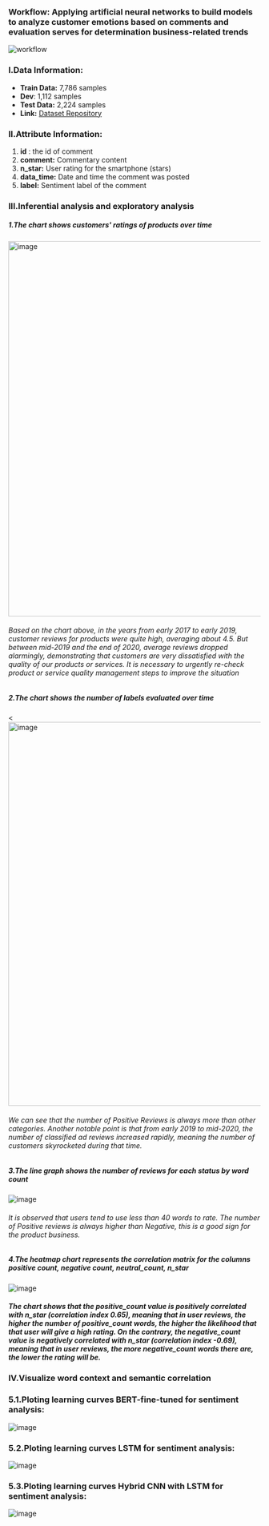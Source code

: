 ### Workflow: Applying artificial neural networks to build models to analyze customer emotions based on comments and evaluation serves for determination business-related trends

![workflow](https://github.com/ZeusCoderBE/NLP-clustering-word--Vietnamese-Sentiment-Analysis/assets/117000361/07f725cc-ff77-4909-a9bd-62265e478cb9)

### I.Data Information:

- **Train Data:** 7,786 samples
- **Dev**: 1,112 samples
- **Test Data:** 2,224 samples
- **Link:** [Dataset Repository](https://github.com/LuongPhan/UIT-ViSFD?tab=readme-ov-file)

### II.Attribute Information:
1. **id** : the id of comment
2. **comment:** Commentary content
3. **n_star:** User rating for the smartphone (stars)
4. **data_time:** Date and time the comment was posted
5. **label:** Sentiment label of the comment


### III.Inferential analysis and exploratory analysis

##### 1.The chart shows customers' ratings of products over time

<img width="750" alt="image" src="https://github.com/user-attachments/assets/05fad310-6f22-4692-ab33-047dfb1157a9">




###### Based on the chart above, in the years from early 2017 to early 2019, customer reviews for products were quite high, averaging about 4.5. But between mid-2019 and the end of 2020, average reviews dropped alarmingly, demonstrating that customers are very dissatisfied with the quality of our products or services. It is necessary to urgently re-check product or service quality management steps to improve the situation

##### 2.The chart shows the number of labels evaluated over time

<<img width="767" alt="image" src="https://github.com/user-attachments/assets/a3dfc50c-53da-44fa-ab6e-04c7c74cf440">

###### We can see that the number of Positive Reviews is always more than other categories. Another notable point is that from early 2019 to mid-2020, the number of classified ad reviews increased rapidly, meaning the number of customers skyrocketed during that time.

##### 3.The line graph shows the number of reviews for each status by word count

![image](https://github.com/user-attachments/assets/1b365a85-5edf-4b21-ac52-6d372ef71e08)

###### It is observed that users tend to use less than 40 words to rate. The number of Positive reviews is always higher than Negative, this is a good sign for the product business.

##### 4.The heatmap chart represents the correlation matrix for the columns positive count, negative count, neutral_count, n_star

![image](https://github.com/user-attachments/assets/7042acaf-7c98-4e6f-8171-3eb79e22d149)

##### The chart shows that the positive_count value is positively correlated with n_star (correlation index 0.65), meaning that in user reviews, the higher the number of positive_count words, the higher the likelihood that that user will give a high rating. On the contrary, the negative_count value is negatively correlated with n_star (correlation index -0.69), meaning that in user reviews, the more negative_count words there are, the lower the rating will be.

### IV.Visualize word context and semantic correlation

### 5.1.Ploting learning curves BERT-fine-tuned for sentiment analysis:
![image](https://github.com/user-attachments/assets/7fbb5e93-e7e5-418d-aedc-ded96990e06e)

### 5.2.Ploting learning curves LSTM for sentiment analysis:
![image](https://github.com/ZeusCoderBE/NLP-clustering-word--Vietnamese-Sentiment-Analysis/assets/117000361/14d6044e-8480-412d-b057-ba0d9b6acced)


### 5.3.Ploting learning curves Hybrid CNN with LSTM for sentiment analysis:
![image](https://github.com/ZeusCoderBE/NLP-clustering-word--Vietnamese-Sentiment-Analysis/assets/117000361/cffe57cd-0338-4207-bb12-a213c706f330)


